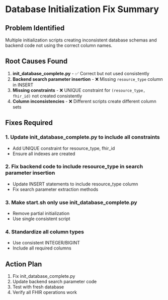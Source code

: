# Database Initialization Fix Summary

## Problem Identified
Multiple initialization scripts creating inconsistent database schemas and backend code not using the correct column names.

## Root Causes Found

1. **init_database_complete.py** - ✅ Correct but not used consistently
2. **Backend search parameter insertion** - ❌ Missing `resource_type` column in INSERT
3. **Missing constraints** - ❌ UNIQUE constraint for `(resource_type, fhir_id)` not created consistently
4. **Column inconsistencies** - ❌ Different scripts create different column sets

## Fixes Required

### 1. Update init_database_complete.py to include all constraints
- Add UNIQUE constraint for resource_type, fhir_id
- Ensure all indexes are created

### 2. Fix backend code to include resource_type in search parameter insertion
- Update INSERT statements to include resource_type column
- Fix search parameter extraction methods

### 3. Make start.sh only use init_database_complete.py
- Remove partial initialization
- Use single consistent script

### 4. Standardize all column types
- Use consistent INTEGER/BIGINT
- Include all required columns

## Action Plan
1. Fix init_database_complete.py
2. Update backend search parameter code
3. Test with fresh database
4. Verify all FHIR operations work